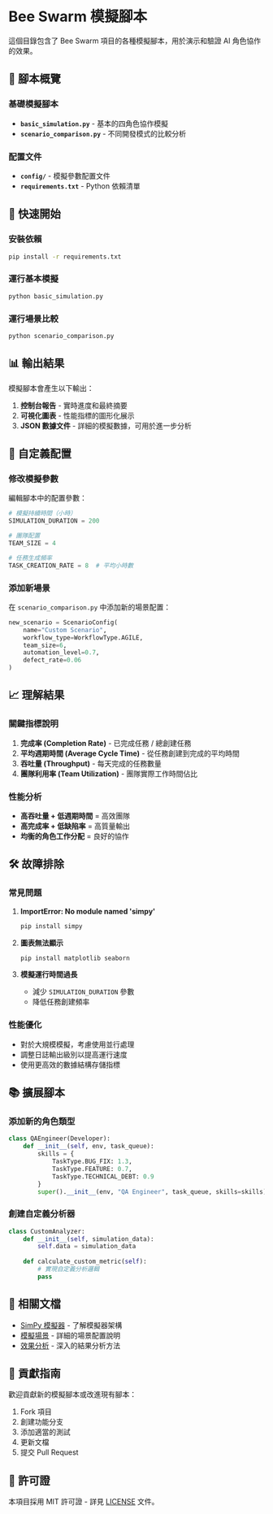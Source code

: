 # Bee Swarm 模擬腳本

這個目錄包含了 Bee Swarm 項目的各種模擬腳本，用於演示和驗證 AI 角色協作的效果。

## 📁 腳本概覽

### 基礎模擬腳本
- **`basic_simulation.py`** - 基本的四角色協作模擬
- **`scenario_comparison.py`** - 不同開發模式的比較分析

### 配置文件
- **`config/`** - 模擬參數配置文件
- **`requirements.txt`** - Python 依賴清單

## 🚀 快速開始

### 安裝依賴
```bash
pip install -r requirements.txt
```

### 運行基本模擬
```bash
python basic_simulation.py
```

### 運行場景比較
```bash
python scenario_comparison.py
```

## 📊 輸出結果

模擬腳本會產生以下輸出：

1. **控制台報告** - 實時進度和最終摘要
2. **可視化圖表** - 性能指標的圖形化展示
3. **JSON 數據文件** - 詳細的模擬數據，可用於進一步分析

## 🔧 自定義配置

### 修改模擬參數
編輯腳本中的配置參數：

```python
# 模擬持續時間（小時）
SIMULATION_DURATION = 200

# 團隊配置
TEAM_SIZE = 4

# 任務生成頻率
TASK_CREATION_RATE = 8  # 平均小時數
```

### 添加新場景
在 `scenario_comparison.py` 中添加新的場景配置：

```python
new_scenario = ScenarioConfig(
    name="Custom Scenario",
    workflow_type=WorkflowType.AGILE,
    team_size=6,
    automation_level=0.7,
    defect_rate=0.06
)
```

## 📈 理解結果

### 關鍵指標說明

1. **完成率 (Completion Rate)** - 已完成任務 / 總創建任務
2. **平均週期時間 (Average Cycle Time)** - 從任務創建到完成的平均時間
3. **吞吐量 (Throughput)** - 每天完成的任務數量
4. **團隊利用率 (Team Utilization)** - 團隊實際工作時間佔比

### 性能分析
- **高吞吐量 + 低週期時間** = 高效團隊
- **高完成率 + 低缺陷率** = 高質量輸出
- **均衡的角色工作分配** = 良好的協作

## 🛠️ 故障排除

### 常見問題

1. **ImportError: No module named 'simpy'**
   ```bash
   pip install simpy
   ```

2. **圖表無法顯示**
   ```bash
   pip install matplotlib seaborn
   ```

3. **模擬運行時間過長**
   - 減少 `SIMULATION_DURATION` 參數
   - 降低任務創建頻率

### 性能優化
- 對於大規模模擬，考慮使用並行處理
- 調整日誌輸出級別以提高運行速度
- 使用更高效的數據結構存儲指標

## 📚 擴展腳本

### 添加新的角色類型
```python
class QAEngineer(Developer):
    def __init__(self, env, task_queue):
        skills = {
            TaskType.BUG_FIX: 1.3,
            TaskType.FEATURE: 0.7,
            TaskType.TECHNICAL_DEBT: 0.9
        }
        super().__init__(env, "QA Engineer", task_queue, skills=skills)
```

### 創建自定義分析器
```python
class CustomAnalyzer:
    def __init__(self, simulation_data):
        self.data = simulation_data
    
    def calculate_custom_metric(self):
        # 實現自定義分析邏輯
        pass
```

## 🔗 相關文檔

- [SimPy 模擬器](../SimPy模擬器.md) - 了解模擬器架構
- [模擬場景](../模擬場景.md) - 詳細的場景配置說明
- [效果分析](../效果分析.md) - 深入的結果分析方法

## 📝 貢獻指南

歡迎貢獻新的模擬腳本或改進現有腳本：

1. Fork 項目
2. 創建功能分支
3. 添加適當的測試
4. 更新文檔
5. 提交 Pull Request

## 📄 許可證

本項目採用 MIT 許可證 - 詳見 [LICENSE](../../../LICENSE) 文件。 